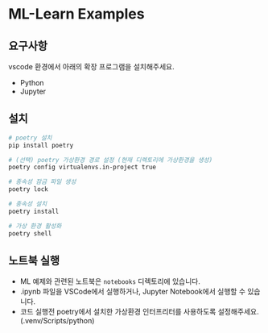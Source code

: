 # ML-Learn Examples

## 요구사항
vscode 환경에서 아래의 확장 프로그램을 설치해주세요.
- Python
- Jupyter

## 설치

```bash
# poetry 설치
pip install poetry

# (선택) poetry 가상환경 경로 설정 (현재 디렉토리에 가상환경을 생성)
poetry config virtualenvs.in-project true

# 종속성 잠금 파일 생성
poetry lock

# 종속성 설치
poetry install

# 가상 환경 활성화
poetry shell
```

## 노트북 실행

- ML 예제와 관련된 노트북은 `notebooks` 디렉토리에 있습니다.
- .ipynb 파일을 VSCode에서 실행하거나, Jupyter Notebook에서 실행할 수 있습니다.
- 코드 실행전 poetry에서 설치한 가상환경 인터프리터를 사용하도록 설정해주세요.(.venv/Scripts/python)
